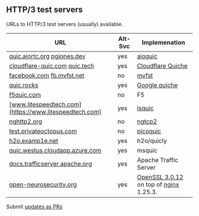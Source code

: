 ## HTTP/3 test servers

URLs to HTTP/3 test servers (usually) available.

| URL | Alt-Svc | Implemenation |
|-----|---------|---------------|
| [quic.aiortc.org](https://quic.aiortc.org/) [pgjones.dev](https://pgjones.dev) |      yes | [aioquic](https://github.com/aiortc/aioquic) |
| [cloudflare-quic.com](https://cloudflare-quic.com/) [quic.tech](https://quic.tech:8443/) | yes | [Cloudflare Quiche](https://github.com/cloudflare/quiche) |
| [facebook.com](https://facebook.com/) [fb.mvfst.net](https://fb.mvfst.net:4433/) | no | [mvfst](https://github.com/facebookincubator/mvfst) |
| [quic.rocks](https://quic.rocks:4433/) |            yes | [Google quiche](https://quiche.googlesource.com/quiche/) |
| [f5quic.com](https://f5quic.com:4433/) |             no | F5            |
| [www.litespeedtech.com](https://www.litespeedtech.com) |       yes | [lsquic](https://github.com/litespeedtech/lsquic)        |
| [nghttp2.org](https://nghttp2.org:4433/) |            no | [ngtcp2](https://github.com/ngtcp2/ngtcp2)        |
| [test.privateoctopus.com](https://test.privateoctopus.com:4433/) |no | [picoquic](https://github.com/private-octopus/picoquic)      |
| [h2o.examp1e.net](https://h2o.examp1e.net) |         yes | h2o/quicly    |
| [quic.westus.cloudapp.azure.com](https://quic.westus.cloudapp.azure.com) |yes| msquic       |
| [docs.trafficserver.apache.org](https://docs.trafficserver.apache.org/en/latest/) | yes | Apache Traffic Server
| [open-neurosecurity.org](https://open-neurosecurity.org)| yes | [OpenSSL 3.0.12](https://openssl.org) on top of [nginx](https://nginx.org) 1.25.3.

Submit [updates as PRs](https://github.com/bagder/HTTP3-test/pulls)
